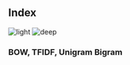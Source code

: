 ## Index
![light](https://user-images.githubusercontent.com/12748752/134754235-ae8efaf0-a27a-46f0-b439-b114cbb8cf3e.png)
![deep](https://user-images.githubusercontent.com/12748752/134754236-8d5549c9-bd05-408d-ba63-0d56ab83c999.png)

### BOW, TFIDF, Unigram Bigram
